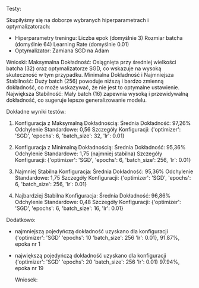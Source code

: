 Testy:

Skupiłyśmy się na doborze wybranych hiperparametrach i optymalizatorach:
- Hiperparametry treningu:
Liczba epok (domyślnie 3)
Rozmiar batcha (domyślnie 64)
Learning Rate (domyślnie 0.01)
- Optymalizator:
Zamiana SGD na Adam

Wnioski: 
Maksymalna Dokładność: Osiągnięta przy średniej wielkości batcha (32) oraz optymalizatorze SGD, co wskazuje na wysoką skuteczność w tym przypadku.
Minimalna Dokładność i Najmniejsza Stabilność: Duży batch (256) powoduje niższą i bardzo zmienną dokładność, co może wskazywać, że nie jest to optymalne ustawienie.
Największa Stabilność: Mały batch (16) zapewnia wysoką i przewidywalną dokładność, co sugeruje lepsze generalizowanie modelu.


Dokładne wyniki testów:
1. Konfiguracja z Maksymalną Dokładnością:
Średnia Dokładność: 97,26%
Odchylenie Standardowe: 0,56 
Szczegóły Konfiguracji: {'optimizer': 'SGD', 'epochs': 6, 'batch_size': 32, 'lr': 0.01}

2. Konfiguracja z Minimalną Dokładnością:
Średnia Dokładność: 95,36%
Odchylenie Standardowe: 1,75 (najmniej stabilna)
Szczegóły Konfiguracji: {'optimizer': 'SGD', 'epochs': 6, 'batch_size': 256, 'lr': 0.01}

3. Najmniej Stabilna Konfiguracja:
Średnia Dokładność: 95,36%
Odchylenie Standardowe: 1,75
Szczegóły Konfiguracji: {'optimizer': 'SGD', 'epochs': 6, 'batch_size': 256, 'lr': 0.01}

4. Najbardziej Stabilna Konfiguracja:
Średnia Dokładność: 96,86%
Odchylenie Standardowe: 0,48
Szczegóły Konfiguracji: {'optimizer': 'SGD', 'epochs': 6, 'batch_size': 16, 'lr': 0.01}

Dodatkowo:
- najmniejszą pojedyńczą dokładność uzyskano dla konfiguracji {'optimizer': 'SGD'	 'epochs': 10	 'batch_size': 256	 'lr': 0.01}, 91.87%, epoka nr 1
- największą pojedyńczą dokładność uzyskano dla konfiguracji {'optimizer': 'SGD'	 'epochs': 20	 'batch_size': 256	 'lr': 0.01} 97.94%, epoka nr 19

  Wniosek: 
